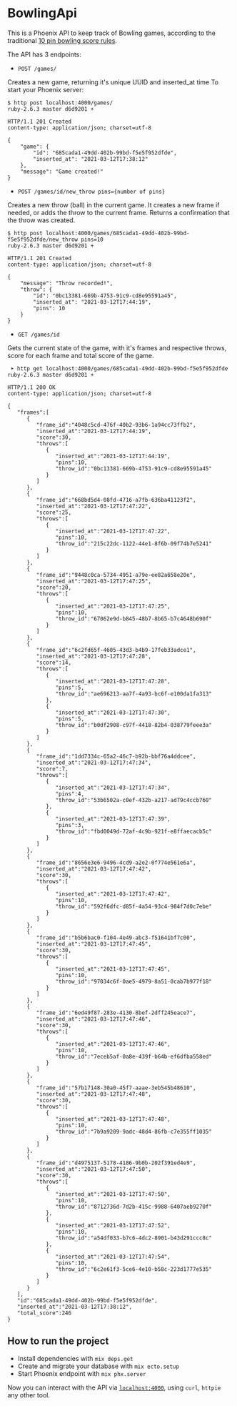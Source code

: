 # BowlingApi

This is a Phoenix API to keep track of Bowling games, according to the
traditional [10 pin bowling score
rules](https://en.wikipedia.org/wiki/Ten-pin_bowling#Scoring).

The API has 3 endpoints:

- `POST /games/`

Creates a new game, returning it's unique UUID and inserted_at time
To start your Phoenix server:

```
$ http post localhost:4000/games/                                                                                               ruby-2.6.3 master d6d9201 +

HTTP/1.1 201 Created
content-type: application/json; charset=utf-8

{
    "game": {
        "id": "685cada1-49dd-402b-99bd-f5e5f952dfde",
        "inserted_at": "2021-03-12T17:38:12"
    },
    "message": "Game created!"
}
```

- `POST /games/id/new_throw pins={number of pins}`

Creates a new throw (ball) in the current game. It creates a new frame if
needed, or adds the throw to the current frame. Returns a confirmation that the
throw was created.

```
$ http post localhost:4000/games/685cada1-49dd-402b-99bd-f5e5f952dfde/new_throw pins=10                                         ruby-2.6.3 master d6d9201 +

HTTP/1.1 201 Created
content-type: application/json; charset=utf-8

{
    "message": "Throw recorded!",
    "throw": {
        "id": "0bc13381-669b-4753-91c9-cd8e95591a45",
        "inserted_at": "2021-03-12T17:44:19",
        "pins": 10
    }
}
```

- `GET /games/id`

Gets the current state of the game, with it's frames and respective throws,
score for each frame and total score of the game.

```
 ➤ http get localhost:4000/games/685cada1-49dd-402b-99bd-f5e5f952dfde                                                                                                                                                                                 ruby-2.6.3 master d6d9201 +

HTTP/1.1 200 OK
content-type: application/json; charset=utf-8

{
   "frames":[
      {
         "frame_id":"4048c5cd-476f-40b2-93b6-1a94cc73ffb2",
         "inserted_at":"2021-03-12T17:44:19",
         "score":30,
         "throws":[
            {
               "inserted_at":"2021-03-12T17:44:19",
               "pins":10,
               "throw_id":"0bc13381-669b-4753-91c9-cd8e95591a45"
            }
         ]
      },
      {
         "frame_id":"668bd5d4-08fd-4716-a7fb-636ba41123f2",
         "inserted_at":"2021-03-12T17:47:22",
         "score":25,
         "throws":[
            {
               "inserted_at":"2021-03-12T17:47:22",
               "pins":10,
               "throw_id":"215c22dc-1122-44e1-8f6b-09f74b7e5241"
            }
         ]
      },
      {
         "frame_id":"9448c0ca-5734-4951-a79e-ee82a658e20e",
         "inserted_at":"2021-03-12T17:47:25",
         "score":20,
         "throws":[
            {
               "inserted_at":"2021-03-12T17:47:25",
               "pins":10,
               "throw_id":"67062e9d-b845-48b7-8b65-b7c4648b690f"
            }
         ]
      },
      {
         "frame_id":"6c2fd65f-4605-43d3-b4b9-17feb33adce1",
         "inserted_at":"2021-03-12T17:47:28",
         "score":14,
         "throws":[
            {
               "inserted_at":"2021-03-12T17:47:28",
               "pins":5,
               "throw_id":"ae696213-aa7f-4a93-bc6f-e100da1fa313"
            },
            {
               "inserted_at":"2021-03-12T17:47:30",
               "pins":5,
               "throw_id":"b0df2908-c97f-4418-82b4-038779feee3a"
            }
         ]
      },
      {
         "frame_id":"1dd7334c-65a2-46c7-b92b-bbf76a4ddcee",
         "inserted_at":"2021-03-12T17:47:34",
         "score":7,
         "throws":[
            {
               "inserted_at":"2021-03-12T17:47:34",
               "pins":4,
               "throw_id":"53b6502a-c0ef-432b-a217-ad79c4ccb760"
            },
            {
               "inserted_at":"2021-03-12T17:47:39",
               "pins":3,
               "throw_id":"fbd0049d-72af-4c9b-921f-e8ffaecacb5c"
            }
         ]
      },
      {
         "frame_id":"8656e3e6-9496-4cd9-a2e2-0f774e561e6a",
         "inserted_at":"2021-03-12T17:47:42",
         "score":30,
         "throws":[
            {
               "inserted_at":"2021-03-12T17:47:42",
               "pins":10,
               "throw_id":"592f6dfc-d85f-4a54-93c4-984f7d0c7ebe"
            }
         ]
      },
      {
         "frame_id":"b5b6bac0-f104-4e49-abc3-f51641bf7c00",
         "inserted_at":"2021-03-12T17:47:45",
         "score":30,
         "throws":[
            {
               "inserted_at":"2021-03-12T17:47:45",
               "pins":10,
               "throw_id":"97034c6f-0ae5-4979-8a51-0cab7b977f18"
            }
         ]
      },
      {
         "frame_id":"6ed49f87-283e-4130-8bef-2dff245eace7",
         "inserted_at":"2021-03-12T17:47:46",
         "score":30,
         "throws":[
            {
               "inserted_at":"2021-03-12T17:47:46",
               "pins":10,
               "throw_id":"7eceb5af-0a8e-439f-b64b-ef6dfba558ed"
            }
         ]
      },
      {
         "frame_id":"57b17148-30a0-45f7-aaae-3eb545b48610",
         "inserted_at":"2021-03-12T17:47:48",
         "score":30,
         "throws":[
            {
               "inserted_at":"2021-03-12T17:47:48",
               "pins":10,
               "throw_id":"7b9a9209-9adc-48d4-86fb-c7e355ff1035"
            }
         ]
      },
      {
         "frame_id":"d4975137-5178-4186-9b0b-202f391ed4e9",
         "inserted_at":"2021-03-12T17:47:50",
         "score":30,
         "throws":[
            {
               "inserted_at":"2021-03-12T17:47:50",
               "pins":10,
               "throw_id":"8712736d-7d2b-415c-9988-6407aeb9270f"
            },
            {
               "inserted_at":"2021-03-12T17:47:52",
               "pins":10,
               "throw_id":"a54df033-b7c6-4dc2-8901-b43d291ccc8c"
            },
            {
               "inserted_at":"2021-03-12T17:47:54",
               "pins":10,
               "throw_id":"6c2e61f3-5ce6-4e10-b58c-223d1777e535"
            }
         ]
      }
   ],
   "id":"685cada1-49dd-402b-99bd-f5e5f952dfde",
   "inserted_at":"2021-03-12T17:38:12",
   "total_score":246
}
```

## How to run the project

* Install dependencies with `mix deps.get`
* Create and migrate your database with `mix ecto.setup`
* Start Phoenix endpoint with `mix phx.server`

Now you can interact with the API via [`localhost:4000`](http://localhost:4000),
using `curl`, `httpie` any other tool.
